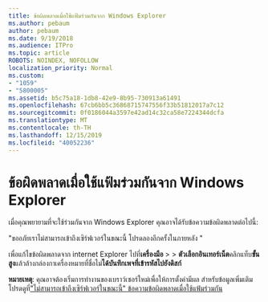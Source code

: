 ```yaml
---
title: ข้อผิดพลาดเมื่อใช้แฟ้มร่วมกันจาก Windows Explorer
ms.author: pebaum
author: pebaum
ms.date: 9/19/2018
ms.audience: ITPro
ms.topic: article
ROBOTS: NOINDEX, NOFOLLOW
localization_priority: Normal
ms.custom:
- "1059"
- "5800005"
ms.assetid: b5c75a18-1db8-42e9-8b95-730913a61491
ms.openlocfilehash: 67cb6bb5c36868715747556f33b51812017a7c12
ms.sourcegitcommit: 0f0186044a3597e42ad14c32ca58e7224344dcfa
ms.translationtype: MT
ms.contentlocale: th-TH
ms.lasthandoff: 12/15/2019
ms.locfileid: "40052236"
---
```

# <a name="error-message-when-sharing-files-from-windows-explorer"></a>ข้อผิดพลาดเมื่อใช้แฟ้มร่วมกันจาก Windows Explorer

เมื่อคุณพยายามที่จะใช้ร่วมกันจาก Windows Explorer คุณอาจได้รับข้อความข้อผิดพลาดต่อไปนี้:
  
"ขออภัยเราไม่สามารถเข้าถึงเซิร์ฟเวอร์ในขณะนี้ โปรดลองอีกครั้งในภายหลัง "
  
เพื่อแก้ไขข้อผิดพลาดจาก internet Explorer ไปที่**เครื่องมือ** \> \> **ตัวเลือกอินเทอร์เน็ต**คลิกแท็บ**ขั้นสูง**แล้วล้างกล่องกาเครื่องหมายที่ชื่อไม่**ได้บันทึกเพจที่เข้ารหัสไปยังดิสก์**
  
 **หมายเหตุ**: คุณอาจต้องเริ่มการทำงานของเบราว์เซอร์ใหม่เพื่อให้การตั้งค่ามีผล สำหรับข้อมูลเพิ่มเติมโปรดดูที่["ไม่สามารถเข้าถึงเซิร์ฟเวอร์ในขณะนี้" ข้อความข้อผิดพลาดเมื่อใช้แฟ้มร่วมกัน](https://go.microsoft.com/fwlink/?linkid=2022914)
  